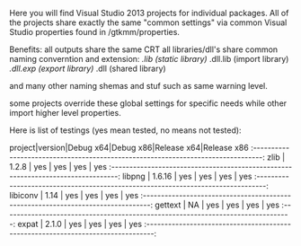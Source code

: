 Here you will find Visual Studio 2013 projects for individual packages.
All of the projects share exactly the same "common settings" via common Visual Studio
properties found in /gtkmm/properties.

Benefits:
all outputs share the same CRT
all libraries/dll's share common naming converntion and extension:
   <output name>*.lib     (static library)
   <output name>*.dll.lib (import library)
   <output name>*.dll.exp (export library)
   <output name>*.dll     (shared library)

and many other naming shemas and stuf such as same warning level.

some projects override these global settings for specific needs while other import
higher level properties.

Here is list of testings (yes mean tested, no means not tested):

project|version|Debug x64|Debug x86|Release x64|Release x86
:--------------------------------------------------------------------------------:
zlib 	   | 1.2.8   | yes 	      | yes 		| yes	   	| yes
:--------------------------------------------------------------------------------:
libpng   | 1.6.16  | yes      	| yes	   	| yes		   | yes
:--------------------------------------------------------------------------------:
libiconv | 1.14    | yes      	| yes		   | yes 		| yes
:--------------------------------------------------------------------------------:
gettext  | NA      | yes      	| yes 		| yes 		| yes
:--------------------------------------------------------------------------------:
expat    | 2.1.0   | yes      	| yes 		| yes 		| yes
:--------------------------------------------------------------------------------:
